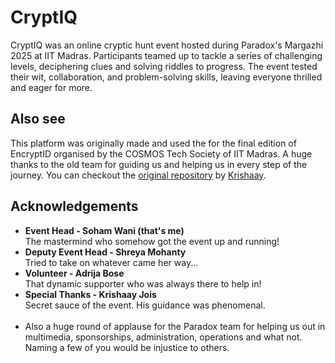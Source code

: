 # CryptIQ
CryptIQ was an online cryptic hunt event hosted during Paradox's Margazhi 2025 at IIT Madras. Participants teamed up to tackle a series of challenging levels, deciphering clues and solving riddles to progress. The event tested their wit, collaboration, and problem-solving skills, leaving everyone thrilled and eager for more.

## Also see
This platform was originally made and used the for the final edition of EncryptID organised by the COSMOS Tech Society of IIT Madras. A huge thanks to the old team for guiding us and helping us in every step of the journey. You can checkout the <a href="https://github.com/kry0sc0pic/encryptid-finale">original repository</a> by <a href="https://github.com/kry0sc0pic">Krishaay</a>.

## Acknowledgements
- <b>Event Head - Soham Wani (that's me)</b> <br> The mastermind who somehow got the event up and running!
- <b>Deputy Event Head - Shreya Mohanty</b> <br> Tried to take on whatever came her way...
- <b>Volunteer - Adrija Bose</b> <br> That dynamic supporter who was always there to help in!
- <b>Special Thanks - Krishaay Jois</b> <br> Secret sauce of the event. His guidance was phenomenal.
<br><br>
- Also a huge round of applause for the Paradox team for helping us out in multimedia, sponsorships, administration, operations and what not. Naming a few of you would be injustice to others.